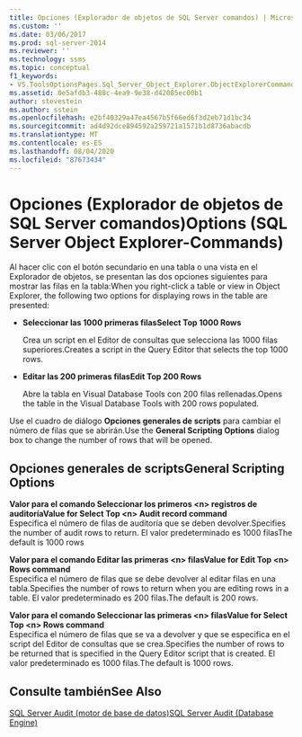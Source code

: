 ```yaml
---
title: Opciones (Explorador de objetos de SQL Server comandos) | Microsoft Docs
ms.custom: ''
ms.date: 03/06/2017
ms.prod: sql-server-2014
ms.reviewer: ''
ms.technology: ssms
ms.topic: conceptual
f1_keywords:
- VS.ToolsOptionsPages.Sql_Server_Object_Explorer.ObjectExplorerCommands
ms.assetid: 0e5afdb3-488c-4ea9-9e38-d42085ec00b1
author: stevestein
ms.author: sstein
ms.openlocfilehash: e2bf40329a47ea4567b5f66ed6f3d2eb71d1bc34
ms.sourcegitcommit: ad4d92dce894592a259721a1571b1d8736abacdb
ms.translationtype: MT
ms.contentlocale: es-ES
ms.lasthandoff: 08/04/2020
ms.locfileid: "87673434"
---
```

# <a name="options-sql-server-object-explorer-commands"></a><span data-ttu-id="a609a-102">Opciones (Explorador de objetos de SQL Server comandos)</span><span class="sxs-lookup"><span data-stu-id="a609a-102">Options (SQL Server Object Explorer-Commands)</span></span>
  <span data-ttu-id="a609a-103">Al hacer clic con el botón secundario en una tabla o una vista en el Explorador de objetos, se presentan las dos opciones siguientes para mostrar las filas en la tabla:</span><span class="sxs-lookup"><span data-stu-id="a609a-103">When you right-click a table or view in Object Explorer, the following two options for displaying rows in the table are presented:</span></span>  
  
-   <span data-ttu-id="a609a-104">**Seleccionar las 1000 primeras filas**</span><span class="sxs-lookup"><span data-stu-id="a609a-104">**Select Top 1000 Rows**</span></span>  
  
     <span data-ttu-id="a609a-105">Crea un script en el Editor de consultas que selecciona las 1000 filas superiores.</span><span class="sxs-lookup"><span data-stu-id="a609a-105">Creates a script in the Query Editor that selects the top 1000 rows.</span></span>  
  
-   <span data-ttu-id="a609a-106">**Editar las 200 primeras filas**</span><span class="sxs-lookup"><span data-stu-id="a609a-106">**Edit Top 200 Rows**</span></span>  
  
     <span data-ttu-id="a609a-107">Abre la tabla en Visual Database Tools con 200 filas rellenadas.</span><span class="sxs-lookup"><span data-stu-id="a609a-107">Opens the table in the Visual Database Tools with 200 rows populated.</span></span>  
  
 <span data-ttu-id="a609a-108">Use el cuadro de diálogo **Opciones generales de scripts** para cambiar el número de filas que se abrirán.</span><span class="sxs-lookup"><span data-stu-id="a609a-108">Use the **General Scripting Options** dialog box to change the number of rows that will be opened.</span></span>  
  
## <a name="general-scripting-options"></a><span data-ttu-id="a609a-109">Opciones generales de scripts</span><span class="sxs-lookup"><span data-stu-id="a609a-109">General Scripting Options</span></span>  
 <span data-ttu-id="a609a-110">**Valor para el comando Seleccionar los primeros \<n> registros de auditoría**</span><span class="sxs-lookup"><span data-stu-id="a609a-110">**Value for Select Top \<n> Audit record command**</span></span>  
 <span data-ttu-id="a609a-111">Especifica el número de filas de auditoría que se deben devolver.</span><span class="sxs-lookup"><span data-stu-id="a609a-111">Specifies the number of audit rows to return.</span></span> <span data-ttu-id="a609a-112">El valor predeterminado es 1000 filas</span><span class="sxs-lookup"><span data-stu-id="a609a-112">The default is 1000 rows</span></span>  
  
 <span data-ttu-id="a609a-113">**Valor para el comando Editar las primeras \<n> filas**</span><span class="sxs-lookup"><span data-stu-id="a609a-113">**Value for Edit Top \<n> Rows command**</span></span>  
 <span data-ttu-id="a609a-114">Especifica el número de filas que se debe devolver al editar filas en una tabla.</span><span class="sxs-lookup"><span data-stu-id="a609a-114">Specifies the number of rows to return when you are editing rows in a table.</span></span> <span data-ttu-id="a609a-115">El valor predeterminado es 200 filas.</span><span class="sxs-lookup"><span data-stu-id="a609a-115">The default is 200 rows.</span></span>  
  
 <span data-ttu-id="a609a-116">**Valor para el comando Seleccionar las primeras \<n> filas**</span><span class="sxs-lookup"><span data-stu-id="a609a-116">**Value for Select Top \<n> Rows command**</span></span>  
 <span data-ttu-id="a609a-117">Especifica el número de filas que se va a devolver y que se especifica en el script del Editor de consultas que se crea.</span><span class="sxs-lookup"><span data-stu-id="a609a-117">Specifies the number of rows to be returned that is specified in the Query Editor script that is created.</span></span> <span data-ttu-id="a609a-118">El valor predeterminado es 1000 filas.</span><span class="sxs-lookup"><span data-stu-id="a609a-118">The default is 1000 rows.</span></span>  
  
## <a name="see-also"></a><span data-ttu-id="a609a-119">Consulte también</span><span class="sxs-lookup"><span data-stu-id="a609a-119">See Also</span></span>  
 [<span data-ttu-id="a609a-120">SQL Server Audit &#40;motor de base de datos&#41;</span><span class="sxs-lookup"><span data-stu-id="a609a-120">SQL Server Audit &#40;Database Engine&#41;</span></span>](../../relational-databases/security/auditing/sql-server-audit-database-engine.md)  
  
  
